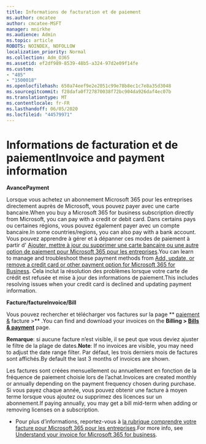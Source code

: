 ```yaml
---
title: Informations de facturation et de paiement
ms.author: cmcatee
author: cmcatee-MSFT
manager: mnirkhe
ms.audience: Admin
ms.topic: article
ROBOTS: NOINDEX, NOFOLLOW
localization_priority: Normal
ms.collection: Adm_O365
ms.assetid: ef2df989-8539-48b5-a324-97d2e09f14fe
ms.custom:
- "485"
- "1500018"
ms.openlocfilehash: 650a74eef9e2e2051c99e78b8ec1c7e8a35d3048
ms.sourcegitcommit: f28dafa0f727870038f72bc904da926daf4ec07b
ms.translationtype: MT
ms.contentlocale: fr-FR
ms.lasthandoff: 06/05/2020
ms.locfileid: "44579971"
---
```

# <a name="invoice-and-payment-information"></a><span data-ttu-id="d54de-102">Informations de facturation et de paiement</span><span class="sxs-lookup"><span data-stu-id="d54de-102">Invoice and payment information</span></span>

<span data-ttu-id="d54de-103">**Avance**</span><span class="sxs-lookup"><span data-stu-id="d54de-103">**Payment**</span></span>

<span data-ttu-id="d54de-104">Lorsque vous achetez un abonnement Microsoft 365 pour les entreprises directement auprès de Microsoft, vous pouvez payer avec une carte bancaire.</span><span class="sxs-lookup"><span data-stu-id="d54de-104">When you buy a Microsoft 365 for business subscription directly from Microsoft, you can pay with a credit or debit card.</span></span>  <span data-ttu-id="d54de-105">Dans certains pays ou certaines régions, vous pouvez également payer avec un compte bancaire.</span><span class="sxs-lookup"><span data-stu-id="d54de-105">In some countries/regions, you can also pay with a bank account.</span></span>  <span data-ttu-id="d54de-106">Vous pouvez apprendre à gérer et à dépanner ces modes de paiement à partir d' [Ajouter, mettre à jour ou supprimer une carte bancaire ou une autre option de paiement pour Microsoft 365 pour les entreprises](https://go.microsoft.com/fwlink/?linkid=2118133).</span><span class="sxs-lookup"><span data-stu-id="d54de-106">You can learn to manage and troubleshoot these payment methods from [Add, update, or remove a credit card or other payment option for Microsoft 365 for Business](https://go.microsoft.com/fwlink/?linkid=2118133).</span></span>  <span data-ttu-id="d54de-107">Cela inclut la résolution des problèmes lorsque votre carte de crédit est refusée et mise à jour des informations de paiement.</span><span class="sxs-lookup"><span data-stu-id="d54de-107">This includes resolving issues when your credit card is declined and updating payment information.</span></span>

<span data-ttu-id="d54de-108">**Facture/facture**</span><span class="sxs-lookup"><span data-stu-id="d54de-108">**Invoice/Bill**</span></span>

<span data-ttu-id="d54de-109">Vous pouvez rechercher et télécharger vos factures sur la page \*\* [paiement &](https://go.microsoft.com/fwlink/p/?linkid=848039) facture >\*\* .</span><span class="sxs-lookup"><span data-stu-id="d54de-109">You can find and download your invoices on the **Billing > [Bills & payment](https://go.microsoft.com/fwlink/p/?linkid=848039)** page.</span></span>  

<span data-ttu-id="d54de-110">**Remarque**: si aucune facture n’est visible, il se peut que vous deviez ajuster le filtre de la plage de dates.</span><span class="sxs-lookup"><span data-stu-id="d54de-110">**Note**: If no invoices are visible, you may need to adjust the date range filter.</span></span>  <span data-ttu-id="d54de-111">Par défaut, les trois derniers mois de factures sont affichés.</span><span class="sxs-lookup"><span data-stu-id="d54de-111">By default the last 3 months of invoices are shown.</span></span>

<span data-ttu-id="d54de-112">Les factures sont créées mensuellement ou annuellement en fonction de la fréquence de paiement choisie lors de l’achat.</span><span class="sxs-lookup"><span data-stu-id="d54de-112">Invoices are created monthly or annually depending on the payment frequency chosen during purchase.</span></span>  <span data-ttu-id="d54de-113">Si vous payez chaque année, vous pouvez obtenir une facture à moyen terme lorsque vous ajoutez ou supprimez des licences sur un abonnement.</span><span class="sxs-lookup"><span data-stu-id="d54de-113">If paying annually, you may get a bill mid-term when adding or removing licenses on a subscription.</span></span>
 
- <span data-ttu-id="d54de-114">Pour plus d’informations, reportez-vous à [la rubrique comprendre votre facture pour Microsoft 365 pour les entreprises](https://go.microsoft.com/fwlink/?linkid=2119101).</span><span class="sxs-lookup"><span data-stu-id="d54de-114">For more info, see [Understand your invoice for Microsoft 365 for business](https://go.microsoft.com/fwlink/?linkid=2119101).</span></span>
